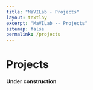 ```yaml
---
title: "MaVILab - Projects"
layout: textlay
excerpt: "MaVILab -- Projects"
sitemap: false
permalink: /projects
---
```


# Projects

**Under construction**